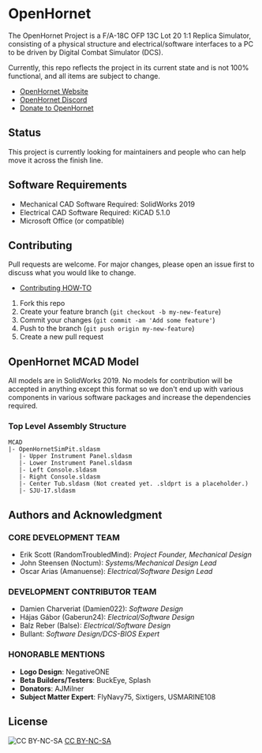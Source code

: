 # OpenHornet 

The OpenHornet Project is a F/A-18C OFP 13C Lot 20 1:1 Replica Simulator, consisting of a physical structure and electrical/software interfaces to a PC to be driven by Digital Combat Simulator (DCS).

Currently, this repo reflects the project in its current state and is not 100% functional, and all items are subject to change.

* [OpenHornet Website](https://www.openhornet.com)
* [OpenHornet Discord](https://discord.gg/G5PA5ju)
* [Donate to OpenHornet](https://www.openhornet.com/campaigns/donate/)

## Status
This project is currently looking for maintainers and people who can help move it across the finish line. 

## Software Requirements

* Mechanical CAD Software Required: SolidWorks 2019
* Electrical CAD Software Required: KiCAD 5.1.0
* Microsoft Office (or compatible)

## Contributing
Pull requests are welcome. For major changes, please open an issue first to discuss what you would like to change.

* [Contributing HOW-TO](https://github.com/jrsteensen/OpenHornet/CONTRIBUTING.md)

1. Fork this repo
1. Create your feature branch (`git checkout -b my-new-feature`)
1. Commit your changes (`git commit -am 'Add some feature'`)
1. Push to the branch (`git push origin my-new-feature`)
1. Create a new pull request

## OpenHornet MCAD Model

All models are in SolidWorks 2019. No models for contribution will be accepted in anything except this format so we don't end up with various components in various software packages and increase the dependencies required.

### Top Level Assembly Structure

```
MCAD
|- OpenHornetSimPit.sldasm
   |- Upper Instrument Panel.sldasm
   |- Lower Instrument Panel.sldasm
   |- Left Console.sldasm
   |- Right Console.sldasm
   |- Center Tub.sldasm (Not created yet. .sldprt is a placeholder.)
   |- SJU-17.sldasm
```

## Authors and Acknowledgment

### CORE DEVELOPMENT TEAM
* Erik Scott (RandomTroubledMind): _Project Founder, Mechanical Design_
* John Steensen (Noctum): _Systems/Mechanical Design Lead_
* Oscar Arias (Amanuense): _Electrical/Software Design Lead_

### DEVELOPMENT CONTRIBUTOR TEAM
* Damien Charveriat (Damien022): _Software Design_
* Hájas Gábor (Gaberun24): _Electrical/Software Design_
* Balz Reber (Balse): _Electrical/Software Design_
* Bullant: _Software Design/DCS-BIOS Expert_

### HONORABLE MENTIONS
* __Logo Design__: NegativeONE
* __Beta Builders/Testers__: BuckEye, Splash
* __Donators__: AJMilner
* **Subject Matter Expert**: FlyNavy75, Sixtigers, USMARINE108

## License
![CC BY-NC-SA](https://i.creativecommons.org/l/by-nc-sa/4.0/88x31.png "CC BY-NC-SA")
[CC BY-NC-SA](http://creativecommons.org/licenses/by-nc-sa/4.0/)
